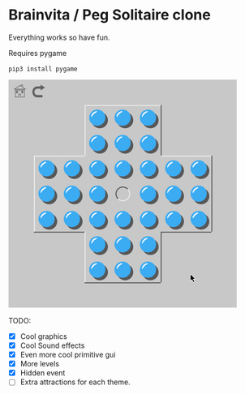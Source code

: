 # Brainvita / Peg Solitaire clone
Everything works so have fun.

Requires pygame
```
pip3 install pygame
```
![game in action](demo.gif)

 TODO:
- [x] Cool graphics
- [x] Cool Sound effects
- [x] Even more cool primitive gui
- [x] More levels
- [x] Hidden event
- [ ] Extra attractions for each theme.